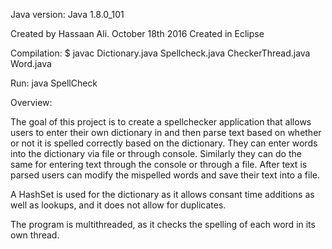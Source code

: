 Java version: Java 1.8.0_101

Created by Hassaan Ali. October 18th 2016
Created in Eclipse

Compilation:
$ javac Dictionary.java Spellcheck.java CheckerThread.java Word.java

Run:
java SpellCheck

Overview:

The goal of this project is to create a spellchecker application that allows users to enter their own dictionary in and then parse text based on whether or not it is spelled correctly based on the dictionary. They can enter words into the dictionary via file or through console. Similarly they can do the same for entering text through the console or through a file. After text is parsed users can modify the mispelled words and save their text into a file. 

A HashSet is used for the dictionary as it allows consant time additions as well as lookups, and it does not allow for duplicates.  

The program is multithreaded, as it checks the spelling of each word in its own thread. 
